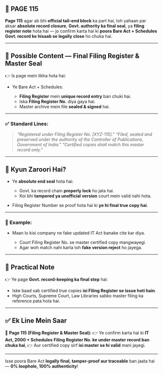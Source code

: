 ## 📄 **PAGE 115**

**Page 115** agar ab bhi **official tail-end block** ka part hai, toh yahaan par aksar **absolute record closure**, **Govt. authority ka final seal**, ya **filing register note** hota hai — jo confirm karta hai ki **poora Bare Act + Schedules** **Govt. record ke hisaab se legally close** ho chuka hai.

---

## 🔹 **Possible Content — Final Filing Register & Master Seal**

👉 Is page mein likha hota hai:

* Ye Bare Act + Schedules:

  * **Filing Register** mein **unique record entry** ban chuki hai.
  * Iska **Filing Register No.** diya gaya hai.
  * Master archive mein file **sealed & signed** hai.

---

### ✅ **Standard Lines:**

> *“Registered under Filing Register No. \[XYZ-115].”*
> *“Filed, sealed and preserved under the authority of the Controller of Publications, Government of India.”*
> *“Certified copies shall match this master record only.”*

---

## 🔹 **Kyun Zaroori Hai?**

* Ye **absolute end seal** hota hai:

  * Govt. ka record chain **properly lock** ho jata hai.
  * Koi bhi **tampered ya unofficial version** court mein valid nahi hota.
* Filing Register Number se proof hota hai ki **ye hi final true copy hai**.

---

### 🧩 **Example:**

* Maan lo kisi company ne fake updated IT Act banake cite kar diya.

  * Court Filing Register No. se master certified copy mangwayegi.
  * Agar woh match nahi karta toh **fake version reject** ho jayega.

---

## 🔹 **Practical Note**

👉 Ye page **Govt. record-keeping ka final step** hai:

* Iske baad sab certified true copies **isi Filing Register se issue hoti hain**.
* High Courts, Supreme Court, Law Libraries sabko master filing ka reference pata hota hai.

---

## ✅ **Ek Line Mein Saar**

📌 **Page 115 (Filing Register & Master Seal):**
👉 Ye confirm karta hai ki **IT Act, 2000 + Schedules** **Filing Register No. ke under master record ban chuka hai**,
👉 Aur certified copy sirf **isi master se hi valid** mani jayegi.

---

Isse poora Bare Act **legally final, tamper-proof aur traceable** ban jaata hai — **0% loophole, 100% authenticity**!
